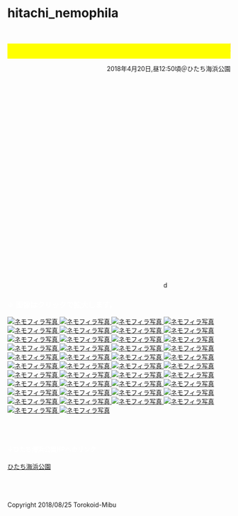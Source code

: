 # hitachi_nemophila
<html lang="ja">
 <head>
  <meta charset="utf-8" />
<style type="text/css">

  p {
color: #fffafa;
font-size: 1.5em;
 }
<!--
 .red {color:#ff0000;}
 .grey {color:#999999;}
 .snow {color:#fffafa;}
 .yellow {color:#ff0000; background:#ffff00;}
 .blue {color:#0000ff;}
 .white {color:#ffffff; blinking;}
 .waku {border:2px dotted #99cc66;
　　　　　　line-height: 200%;
　　　　　　padding: 10px;}
 -->
	
 #preview{
	position: relative;
	border: 3px solid #333;
	background: #444;
	padding: 5px;
	display: none;
	color: #FFF;
	text-align: center;
}



#wrap {background:none} /*PC用の背景はオフ*/
body::before {
  content:"";
  display:block;
  position:fixed;
  top:0;
  left:0;
  z-index:-1;
  width:100%;
  height:100vh;
  background:url(https://torokoid.github.io/hitachi_nemophila/hitachi035.JPG) center/cover no-repeat; /*fixedをトル！*/
  -webkit-background-size:cover;/*Android4*/
  }

</style> 


   <link href="https://cdnjs.cloudflare.com/ajax/libs/lightbox2/2.7.1/css/lightbox.css" rel="stylesheet">


</head>
<body>
<h1><span class="yellow"><marquee behavior="left">!!! ひたち海浜公園ネモフィラ、2018/04/20(金) !!!</marquee></span></h1>
<p align="right">2018年4月20日,昼12:50頃＠ひたち海浜公園</p>
<br><br><br><br><br><br><br><br><br><br><br><br><br><br><br><br><br><br><br><br><br><br><br><br><br><br>
<p align="right"><marquee direction="right" scrollamount="20" width="30%">(^_^)/~torokoid</marquee></p>
<h3><span class="white">↓ 画像はクリックで拡大します。</span></h3>	
<a href="hitachi001.JPG" data-lightbox="abc" data-title="ネモフィラ写真拡大">
   <img src="hitachii001.JPG" alt="ネモフィラ写真">
</a>
<a href="hitachi002.JPG" data-lightbox="abc" data-title="ネモフィラ写真拡大">
   <img src="hitachii002.JPG" alt="ネモフィラ写真">
</a>	
<a href="hitachi003.JPG" data-lightbox="abc" data-title="ネモフィラ写真拡大">
   <img src="hitachii003.JPG" alt="ネモフィラ写真">
</a>	
<a href="hitachi004.JPG" data-lightbox="abc" data-title="ネモフィラ写真拡大">
   <img src="hitachii004.JPG" alt="ネモフィラ写真">
</a>	
<a href="hitachi005.JPG" data-lightbox="abc" data-title="ネモフィラ写真拡大">
   <img src="hitachii005.JPG" alt="ネモフィラ写真">
</a>
<a href="hitachi006.JPG" data-lightbox="abc" data-title="ネモフィラ写真拡大">
   <img src="hitachii006.JPG" alt="ネモフィラ写真">
</a>
<a href="hitachi007.JPG" data-lightbox="abc" data-title="ネモフィラ写真拡大">
   <img src="hitachii007.JPG" alt="ネモフィラ写真">
</a>
<a href="hitachi008.JPG" data-lightbox="abc" data-title="ネモフィラ写真拡大">
   <img src="hitachii008.JPG" alt="ネモフィラ写真">
</a>
<a href="hitachi009.JPG" data-lightbox="abc" data-title="ネモフィラ写真拡大">
   <img src="hitachii009.JPG" alt="ネモフィラ写真">
</a>
<a href="hitachi010.JPG" data-lightbox="abc" data-title="ネモフィラ写真拡大">
   <img src="hitachii010.JPG" alt="ネモフィラ写真">
</a>
<a href="hitachi011.JPG" data-lightbox="abc" data-title="ネモフィラ写真拡大">
   <img src="hitachii011.JPG" alt="ネモフィラ写真">
</a>
<a href="hitachi012.JPG" data-lightbox="abc" data-title="ネモフィラ写真拡大">
   <img src="hitachii012.JPG" alt="ネモフィラ写真">
</a>	
<a href="hitachi013.JPG" data-lightbox="abc" data-title="ネモフィラ写真拡大">
   <img src="hitachii013.JPG" alt="ネモフィラ写真">
</a>	
<a href="hitachi014.JPG" data-lightbox="abc" data-title="ネモフィラ写真拡大">
   <img src="hitachii014.JPG" alt="ネモフィラ写真">
</a>	
<a href="hitachi015.JPG" data-lightbox="abc" data-title="ネモフィラ写真拡大">
   <img src="hitachii015.JPG" alt="ネモフィラ写真">
</a>
<a href="hitachi016.JPG" data-lightbox="abc" data-title="ネモフィラ写真拡大">
   <img src="hitachii016.JPG" alt="ネモフィラ写真">
</a>
<a href="hitachi017.JPG" data-lightbox="abc" data-title="ネモフィラ写真拡大">
   <img src="hitachii017.JPG" alt="ネモフィラ写真">
</a>
<a href="hitachi018.JPG" data-lightbox="abc" data-title="ネモフィラ写真拡大">
   <img src="hitachii018.JPG" alt="ネモフィラ写真">
</a>
<a href="hitachi019.JPG" data-lightbox="abc" data-title="ネモフィラ写真拡大">
   <img src="hitachii019.JPG" alt="ネモフィラ写真">
</a>
<a href="hitachi020.JPG" data-lightbox="abc" data-title="ネモフィラ写真拡大">
   <img src="hitachii020.JPG" alt="ネモフィラ写真">
</a>
<a href="hitachi021.JPG" data-lightbox="abc" data-title="ネモフィラ写真拡大">
   <img src="hitachii021.JPG" alt="ネモフィラ写真">
</a>
<a href="hitachi022.JPG" data-lightbox="abc" data-title="ネモフィラ写真拡大">
   <img src="hitachii022.JPG" alt="ネモフィラ写真">
</a>	
<a href="hitachi023.JPG" data-lightbox="abc" data-title="ネモフィラ写真拡大">
   <img src="hitachii023.JPG" alt="ネモフィラ写真">
</a>	
<a href="hitachi024.JPG" data-lightbox="abc" data-title="ネモフィラ写真拡大">
   <img src="hitachii024.JPG" alt="ネモフィラ写真">
</a>	
<a href="hitachi025.JPG" data-lightbox="abc" data-title="ネモフィラ写真拡大">
   <img src="hitachii025.JPG" alt="ネモフィラ写真">
</a>
<a href="hitachi026.JPG" data-lightbox="abc" data-title="ネモフィラ写真拡大">
   <img src="hitachii026.JPG" alt="ネモフィラ写真">
</a>
<a href="hitachi027.JPG" data-lightbox="abc" data-title="ネモフィラ写真拡大">
   <img src="hitachii027.JPG" alt="ネモフィラ写真">
</a>
<a href="hitachi028.JPG" data-lightbox="abc" data-title="ネモフィラ写真拡大">
   <img src="hitachii028.JPG" alt="ネモフィラ写真">
</a>
<a href="hitachi029.JPG" data-lightbox="abc" data-title="ネモフィラ写真拡大">
   <img src="hitachii029.JPG" alt="ネモフィラ写真">
</a>
<a href="hitachi030.JPG" data-lightbox="abc" data-title="ネモフィラ写真拡大">
   <img src="hitachii030.JPG" alt="ネモフィラ写真">
</a>
<a href="hitachi031.JPG" data-lightbox="abc" data-title="ネモフィラ写真拡大">
   <img src="hitachii031.JPG" alt="ネモフィラ写真">
</a>
<a href="hitachi032.JPG" data-lightbox="abc" data-title="ネモフィラ写真拡大">
   <img src="hitachii032.JPG" alt="ネモフィラ写真">
</a>	
<a href="hitachi033.JPG" data-lightbox="abc" data-title="ネモフィラ写真拡大">
   <img src="hitachii033.JPG" alt="ネモフィラ写真">
</a>	
<a href="hitachi034.JPG" data-lightbox="abc" data-title="ネモフィラ写真拡大">
   <img src="hitachii034.JPG" alt="ネモフィラ写真">
</a>	
<a href="hitachi035.JPG" data-lightbox="abc" data-title="ネモフィラ写真拡大">
   <img src="hitachii035.JPG" alt="ネモフィラ写真">
</a>
<a href="hitachi036.JPG" data-lightbox="abc" data-title="ネモフィラ写真拡大">
   <img src="hitachii036.JPG" alt="ネモフィラ写真">
</a>
<a href="hitachi037.JPG" data-lightbox="abc" data-title="ネモフィラ写真拡大">
   <img src="hitachii037.JPG" alt="ネモフィラ写真">
</a>
<a href="hitachi038.JPG" data-lightbox="abc" data-title="ネモフィラ写真拡大">
   <img src="hitachii038.JPG" alt="ネモフィラ写真">
</a>
<a href="hitachi039.JPG" data-lightbox="abc" data-title="ネモフィラ写真拡大">
   <img src="hitachii039.JPG" alt="ネモフィラ写真">
</a>
<a href="hitachi040.JPG" data-lightbox="abc" data-title="ネモフィラ写真拡大">
   <img src="hitachii040.JPG" alt="ネモフィラ写真">
</a>
<a href="hitachi041.JPG" data-lightbox="abc" data-title="ネモフィラ写真拡大">
   <img src="hitachii041.JPG" alt="ネモフィラ写真">
</a>
<a href="hitachi042.JPG" data-lightbox="abc" data-title="ネモフィラ写真拡大">
   <img src="hitachii042.JPG" alt="ネモフィラ写真">
</a>	

<script src="https://code.jquery.com/jquery-1.12.4.min.js" type="text/javascript"></script>
<script src="https://cdnjs.cloudflare.com/ajax/libs/lightbox2/2.7.1/js/lightbox.min.js" type="text/javascript"></script>
<br><br>
<h4><span class="white">↓ひたち海浜公園HPへのリンク</span></h4>
<a href="http://hitachikaihin.jp/" target="_blank">ひたち海浜公園</a>
<br><br><br><br><br>
</body>
	</html>
	
<!-- フッタ -->
 <footer>
 Copyright 2018/08/25 Torokoid-Mibu
 </footer>
